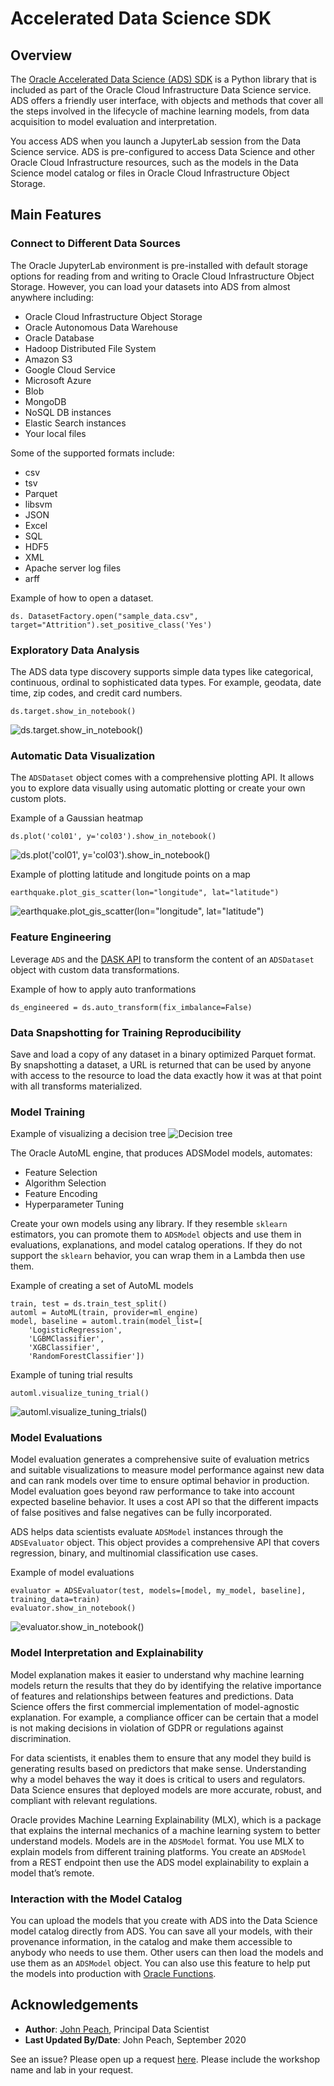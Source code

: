 # Accelerated Data Science SDK

## Overview

The [Oracle Accelerated Data Science (ADS) SDK](https://docs.cloud.oracle.com/iaas/tools/ads-sdk/latest/index.html) is a Python library that is included as part of the Oracle Cloud Infrastructure Data Science service. ADS offers a friendly user interface, with objects and methods that cover all the steps involved in the lifecycle of machine learning models, from data acquisition to model evaluation and interpretation.

You access ADS when you launch a JupyterLab session from the Data Science service. ADS is pre-configured to access Data Science and other Oracle Cloud Infrastructure resources, such as the models in the Data Science model catalog or files in Oracle Cloud Infrastructure Object Storage.

[](youtube:3giYLy3Qm3k)

## Main Features

### Connect to Different Data Sources

The Oracle JupyterLab environment is pre-installed with default storage options for reading from and writing to Oracle Cloud Infrastructure Object Storage. However, you can load your datasets into ADS from almost anywhere including:

* Oracle Cloud Infrastructure Object Storage
* Oracle Autonomous Data Warehouse
* Oracle Database
* Hadoop Distributed File System
* Amazon S3
* Google Cloud Service
* Microsoft Azure
* Blob
* MongoDB
* NoSQL DB instances
* Elastic Search instances
* Your local files

Some of the supported formats include:

* csv
* tsv
* Parquet
* libsvm
* JSON
* Excel
* SQL
* HDF5
* XML
* Apache server log files
* arff

Example of how to open a dataset.
```
ds. DatasetFactory.open("sample_data.csv", target="Attrition").set_positive_class('Yes')
```

### Exploratory Data Analysis

The ADS data type discovery supports simple data types like categorical, continuous, ordinal to sophisticated data types. For example, geodata, date time, zip codes, and credit card numbers.

```
ds.target.show_in_notebook()
```
![ds.target.show_in_notebook()](../speed_up_ds_with_the_ads_sdk/images/target-show-in-notebook.png)

### Automatic Data Visualization

The ``ADSDataset`` object comes with a comprehensive plotting API. It allows you to explore data visually using automatic plotting or create your own custom plots.

Example of a Gaussian heatmap
```
ds.plot('col01', y='col03').show_in_notebook()
```
![ds.plot('col01', y='col03').show_in_notebook()](../speed_up_ds_with_the_ads_sdk/images/plot-show-in-notebook.png)

Example of plotting latitude and longitude points on a map
```
earthquake.plot_gis_scatter(lon="longitude", lat="latitude")
```
![earthquake.plot_gis_scatter(lon="longitude", lat="latitude")](../speed_up_ds_with_the_ads_sdk/images/plot-gis-scatter.png)

### Feature Engineering

Leverage ``ADS`` and the [DASK API](https://dask.org/) to transform the content of an ``ADSDataset`` object with custom data transformations.

Example of how to apply auto tranformations
```
ds_engineered = ds.auto_transform(fix_imbalance=False)
```

### Data Snapshotting for Training Reproducibility

Save and load a copy of any dataset in a binary optimized Parquet format. By snapshotting a dataset, a URL is returned that can be used by anyone with access to the resource to load the data exactly how it was at that point with all transforms materialized.

### Model Training

Example of visualizing a decision tree
![Decision tree](../speed_up_ds_with_the_ads_sdk/decision-tree.png)

The Oracle AutoML engine, that produces ADSModel models, automates:

* Feature Selection
* Algorithm Selection
* Feature Encoding
* Hyperparameter Tuning

Create your own models using any library. If they resemble ``sklearn`` estimators, you can promote them to ``ADSModel`` objects and use them in evaluations, explanations, and model catalog operations. If they do not support the ``sklearn`` behavior, you can wrap them in a Lambda then use them.

Example of creating a set of AutoML models
```
train, test = ds.train_test_split()
automl = AutoML(train, provider=ml_engine)
model, baseline = automl.train(model_list=[
    'LogisticRegression',
    'LGBMClassifier',
    'XGBClassifier',
    'RandomForestClassifier'])
```

Example of tuning trial results
```
automl.visualize_tuning_trial()
```
![automl.visualize_tuning_trials()](../speed_up_ds_with_the_ads_sdk/images/automl-hyperparameter-tuning.png)

### Model Evaluations

Model evaluation generates a comprehensive suite of evaluation metrics and suitable visualizations to measure model performance against new data and can rank models over time to ensure optimal behavior in production. Model evaluation goes beyond raw performance to take into account expected baseline behavior. It uses a cost API so that the different impacts of false positives and false negatives can be fully incorporated.

ADS helps data scientists evaluate ``ADSModel`` instances through the ``ADSEvaluator`` object. This object provides a comprehensive API that covers regression, binary, and multinomial classification use cases.

Example of model evaluations
```
evaluator = ADSEvaluator(test, models=[model, my_model, baseline], training_data=train)
evaluator.show_in_notebook()
```
![evaluator.show_in_notebook()](../speed_up_ds_with_the_ads_sdk/images/model-evaluation.png)

### Model Interpretation and Explainability

Model explanation makes it easier to understand why machine learning models return the results that they do by identifying the relative importance of features and relationships between features and predictions. Data Science offers the first commercial implementation of model-agnostic explanation. For example, a compliance officer can be certain that a model is not making decisions in violation of GDPR or regulations against discrimination.

For data scientists, it enables them to ensure that any model they build is generating results based on predictors that make sense. Understanding why a model behaves the way it does is critical to users and regulators. Data Science ensures that deployed models are more accurate, robust, and compliant with relevant regulations.

Oracle provides Machine Learning Explainability (MLX), which is a package that explains the internal mechanics of a machine learning system to better understand models. Models are in the ``ADSModel`` format. You use MLX to explain models from different training platforms. You create an ``ADSModel`` from a REST endpoint then use the ADS model explainability to explain a model that’s remote.

### Interaction with the Model Catalog

You can upload the models that you create with ADS into the Data Science model catalog directly from ADS. You can save all your models, with their provenance information, in the catalog and make them accessible to anybody who needs to use them. Other users can then load the models and use them as an ``ADSModel`` object. You can also use this feature to help put the models into production with [Oracle Functions](https://docs.cloud.oracle.com/iaas/Content/Functions/Concepts/functionsoverview.htm).


## Acknowledgements

* **Author**: [John Peach](https://www.linkedin.com/in/jpeach/), Principal Data Scientist
* **Last Updated By/Date**: John Peach, September 2020

See an issue? Please open up a request [here](https://github.com/oracle/learning-library/issues). Please include the workshop name and lab in your request.

